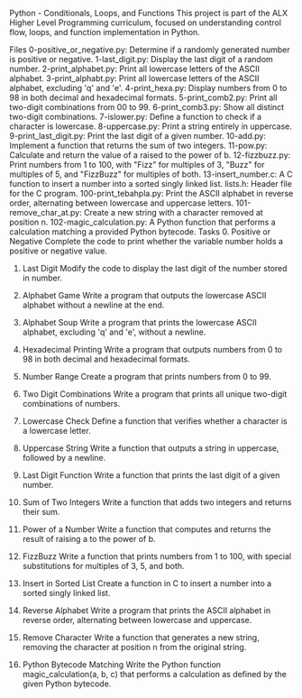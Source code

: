 Python - Conditionals, Loops, and Functions
This project is part of the ALX Higher Level Programming curriculum, focused on understanding control flow, loops, and function implementation in Python.

Files
0-positive_or_negative.py: Determine if a randomly generated number is positive or negative.
1-last_digit.py: Display the last digit of a random number.
2-print_alphabet.py: Print all lowercase letters of the ASCII alphabet.
3-print_alphabt.py: Print all lowercase letters of the ASCII alphabet, excluding 'q' and 'e'.
4-print_hexa.py: Display numbers from 0 to 98 in both decimal and hexadecimal formats.
5-print_comb2.py: Print all two-digit combinations from 00 to 99.
6-print_comb3.py: Show all distinct two-digit combinations.
7-islower.py: Define a function to check if a character is lowercase.
8-uppercase.py: Print a string entirely in uppercase.
9-print_last_digit.py: Print the last digit of a given number.
10-add.py: Implement a function that returns the sum of two integers.
11-pow.py: Calculate and return the value of a raised to the power of b.
12-fizzbuzz.py: Print numbers from 1 to 100, with "Fizz" for multiples of 3, "Buzz" for multiples of 5, and "FizzBuzz" for multiples of both.
13-insert_number.c: A C function to insert a number into a sorted singly linked list.
lists.h: Header file for the C program.
100-print_tebahpla.py: Print the ASCII alphabet in reverse order, alternating between lowercase and uppercase letters.
101-remove_char_at.py: Create a new string with a character removed at position n.
102-magic_calculation.py: A Python function that performs a calculation matching a provided Python bytecode.
Tasks
0. Positive or Negative
Complete the code to print whether the variable number holds a positive or negative value.

1. Last Digit
Modify the code to display the last digit of the number stored in number.

2. Alphabet Game
Write a program that outputs the lowercase ASCII alphabet without a newline at the end.

3. Alphabet Soup
Write a program that prints the lowercase ASCII alphabet, excluding 'q' and 'e', without a newline.

4. Hexadecimal Printing
Write a program that outputs numbers from 0 to 98 in both decimal and hexadecimal formats.

5. Number Range
Create a program that prints numbers from 0 to 99.

6. Two Digit Combinations
Write a program that prints all unique two-digit combinations of numbers.

7. Lowercase Check
Define a function that verifies whether a character is a lowercase letter.

8. Uppercase String
Write a function that outputs a string in uppercase, followed by a newline.

9. Last Digit Function
Write a function that prints the last digit of a given number.

10. Sum of Two Integers
Write a function that adds two integers and returns their sum.

11. Power of a Number
Write a function that computes and returns the result of raising a to the power of b.

12. FizzBuzz
Write a function that prints numbers from 1 to 100, with special substitutions for multiples of 3, 5, and both.

13. Insert in Sorted List
Create a function in C to insert a number into a sorted singly linked list.

14. Reverse Alphabet
Write a program that prints the ASCII alphabet in reverse order, alternating between lowercase and uppercase.

15. Remove Character
Write a function that generates a new string, removing the character at position n from the original string.

16. Python Bytecode Matching
Write the Python function magic_calculation(a, b, c) that performs a calculation as defined by the given Python bytecode.
